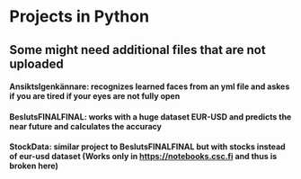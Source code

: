 # Projects in Python
## Some might need additional files that are not uploaded

#### AnsiktsIgenkännare: recognizes learned faces from an yml file and askes if you are tired if your eyes are not fully open

#### BeslutsFINALFINAL: works with a huge dataset EUR-USD and predicts the near future and calculates the accuracy

#### StockData: similar project to BeslutsFINALFINAL but with stocks instead of eur-usd dataset (Works only in https://notebooks.csc.fi and thus is broken here)
